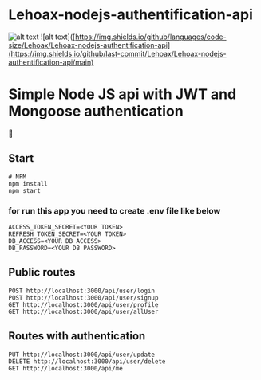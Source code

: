 # Lehoax-nodejs-authentification-api

![alt text](https://img.shields.io/github/languages/code-size/Lehoax/Lehoax-nodejs-authentification-api)
![alt text]([https://img.shields.io/github/languages/code-size/Lehoax/Lehoax-nodejs-authentification-api](https://img.shields.io/github/last-commit/Lehoax/Lehoax-nodejs-authentification-api/main)


# Simple Node JS api with JWT and Mongoose authentication

:wave:

## Start 

    # NPM
    npm install
    npm start
    

### for run this app you need to create .env file like below

    ACCESS_TOKEN_SECRET=<YOUR TOKEN>
    REFRESH_TOKEN_SECRET=<YOUR TOKEN>
    DB_ACCESS=<YOUR DB ACCESS>
    DB_PASSWORD=<YOUR DB PASSWORD>

## Public routes

    POST http://localhost:3000/api/user/login
    POST http://localhost:3000/api/user/signup
    GET http://localhost:3000/api/user/profile
    GET http://localhost:3000/api/user/allUser
    

## Routes with authentication

    PUT http://localhost:3000/api/user/update
    DELETE http://localhost:3000/api/user/delete
    GET http://localhost:3000/api/me
